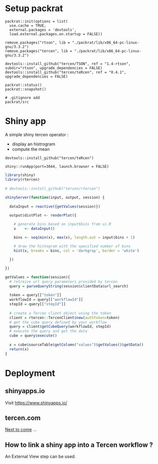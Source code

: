 # Setup packrat 

```
packrat::init(options = list(
  use.cache = TRUE,
  external.packages = 'devtools',
  load.external.packages.on.startup = FALSE))
  
remove.packages("rtson", lib = "./packrat/lib/x86_64-pc-linux-gnu/3.3.2")
remove.packages("tercen", lib = "./packrat/lib/x86_64-pc-linux-gnu/3.3.2")

devtools::install_github("tercen/TSON", ref = "1.4-rtson", subdir="rtson", upgrade_dependencies = FALSE)
devtools::install_github("tercen/teRcen", ref = "0.4.1", upgrade_dependencies = FALSE)

packrat::status()
packrat::snapshot()

# .gitignore add
packrat/src

```

# Shiny app

A simple shiny tercen operator :
 - display an histrogram
 - compute the mean
 
```
devtools::install_github("tercen/teRcen")

shiny::runApp(port=3044, launch.browser = FALSE)
```

```R
library(shiny)
library(rtercen)
 
# devtools::install_github("tercen/rtercen")
  
shinyServer(function(input, output, session) {
  
  dataInput = reactive({getValues(session)})

  output$distPlot <- renderPlot({

    # generate bins based on input$bins from ui.R
    x    <- dataInput()
  
    bins <- seq(min(x), max(x), length.out = input$bins + 1)

    # draw the histogram with the specified number of bins
    hist(x, breaks = bins, col = 'darkgray', border = 'white')

  })

})

getValues = function(session){
  # retreive url query parameters provided by tercen
  query = parseQueryString(session$clientData$url_search)
  
  token = query[["token"]]
  workflowId = query[["workflowId"]]
  stepId = query[["stepId"]]
  
  # create a Tercen client object using the token
  client = rtercen::TercenClient$new(authToken=token)
  # get the cube query defined by your workflow
  query = client$getCubeQuery(workflowId, stepId)
  # execute the query and get the data
  cube = query$execute()
  
  x = cube$sourceTable$getColumn("values")$getValues()$getData()
  return(x)
}

```

# Deployment
## shinyapps.io

Visit https://www.shinyapps.io/

## tercen.com

[Next to come](https://tercen.com) ...

## How to link a shiny app into a Tercen workflow ?

An External View step can be used.





